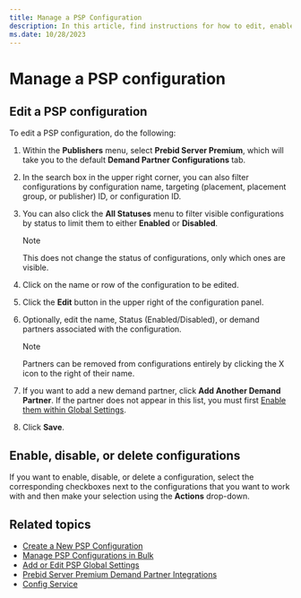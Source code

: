 ```yaml
---
title: Manage a PSP Configuration
description: In this article, find instructions for how to edit, enable, disable, or delete a PSP configuration.
ms.date: 10/28/2023
---
```


# Manage a PSP configuration

## Edit a PSP configuration

To edit a PSP configuration, do the following:

1. Within the **Publishers** menu, select **Prebid Server Premium**, which will take you to the default **Demand Partner Configurations** tab.
1. In the search box in the upper right corner, you can also filter configurations by configuration name, targeting (placement, placement group, or publisher) ID, or configuration ID.
1. You can also click the **All Statuses** menu to filter visible configurations by status to limit them to either **Enabled** or **Disabled**.

    > [!NOTE]
    > This does not change the status of configurations, only which ones are visible.

1. Click on the name or row of the configuration to be edited.
1. Click the **Edit** button in the upper right of the configuration panel.
1. Optionally, edit the name, Status (Enabled/Disabled), or demand partners associated with the configuration.

    > [!NOTE]
    > Partners can be removed from configurations entirely by clicking the X icon to the right of their name.

1. If you want to add a new demand partner, click **Add Another Demand Partner**. If the partner does not appear in this list, you must first [Enable them within Global Settings](add-or-edit-a-demand-partner.md).
1. Click **Save**.

## Enable, disable, or delete configurations

If you want to enable, disable, or delete a configuration, select the corresponding checkboxes next to the configurations that you want to work with and then make your selection using the **Actions** drop-down.

## Related topics

- [Create a New PSP Configuration](create-a-psp-configuration.md)
- [Manage PSP Configurations in Bulk](manage-psp-configurations-in-bulk.md)
- [Add or Edit PSP Global Settings](add-or-edit-psp-global-settings.md)
- [Prebid Server Premium Demand Partner Integrations](prebid-server-premium-demand-partner-integrations.md)
- [Config Service](../digital-platform-api/config-service.md)
